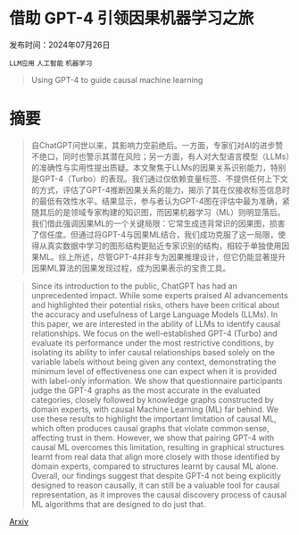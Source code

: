 # 借助 GPT-4 引领因果机器学习之旅

发布时间：2024年07月26日

`LLM应用` `人工智能` `机器学习`

> Using GPT-4 to guide causal machine learning

# 摘要

> 自ChatGPT问世以来，其影响力空前绝后。一方面，专家们对AI的进步赞不绝口，同时也警示其潜在风险；另一方面，有人对大型语言模型（LLMs）的准确性与实用性提出质疑。本文聚焦于LLMs的因果关系识别能力，特别是GPT-4（Turbo）的表现。我们通过仅依赖变量标签、不提供任何上下文的方式，评估了GPT-4推断因果关系的能力，揭示了其在仅接收标签信息时的最低有效性水平。结果显示，参与者认为GPT-4图在评估中最为准确，紧随其后的是领域专家构建的知识图，而因果机器学习（ML）则明显落后。我们借此强调因果ML的一个关键局限：它常生成违背常识的因果图，损害了信任度。但通过将GPT-4与因果ML结合，我们成功克服了这一局限，使得从真实数据中学习的图形结构更贴近专家识别的结构，相较于单独使用因果ML。综上所述，尽管GPT-4并非专为因果推理设计，但它仍能显著提升因果ML算法的因果发现过程，成为因果表示的宝贵工具。

> Since its introduction to the public, ChatGPT has had an unprecedented impact. While some experts praised AI advancements and highlighted their potential risks, others have been critical about the accuracy and usefulness of Large Language Models (LLMs). In this paper, we are interested in the ability of LLMs to identify causal relationships. We focus on the well-established GPT-4 (Turbo) and evaluate its performance under the most restrictive conditions, by isolating its ability to infer causal relationships based solely on the variable labels without being given any context, demonstrating the minimum level of effectiveness one can expect when it is provided with label-only information. We show that questionnaire participants judge the GPT-4 graphs as the most accurate in the evaluated categories, closely followed by knowledge graphs constructed by domain experts, with causal Machine Learning (ML) far behind. We use these results to highlight the important limitation of causal ML, which often produces causal graphs that violate common sense, affecting trust in them. However, we show that pairing GPT-4 with causal ML overcomes this limitation, resulting in graphical structures learnt from real data that align more closely with those identified by domain experts, compared to structures learnt by causal ML alone. Overall, our findings suggest that despite GPT-4 not being explicitly designed to reason causally, it can still be a valuable tool for causal representation, as it improves the causal discovery process of causal ML algorithms that are designed to do just that.

[Arxiv](https://arxiv.org/abs/2407.18607)